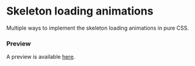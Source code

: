 # Skeleton loading animations

Multiple ways to implement the skeleton loading animations in pure CSS.

### Preview

A preview is available [here](https://hogwai.github.io/skeleton-loading-animations).